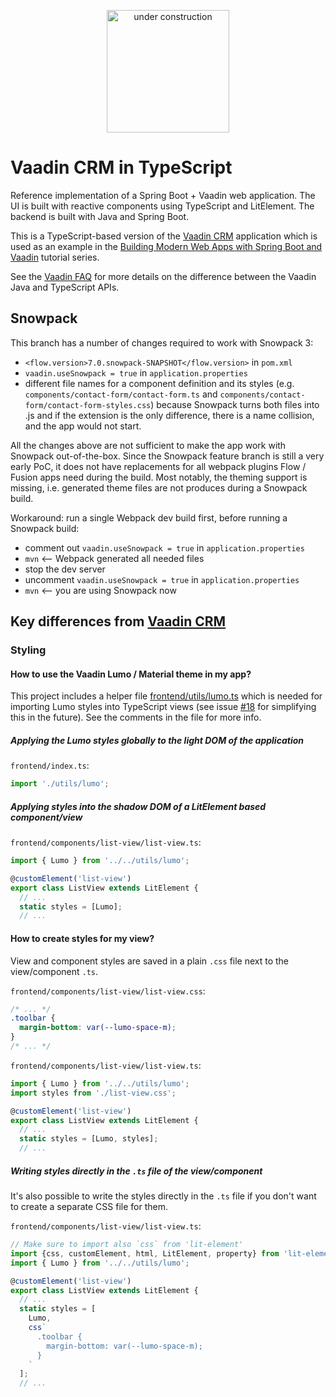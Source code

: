 <p align="center">
  <img src="https://user-images.githubusercontent.com/22416150/84907166-8bdb4f00-b0bb-11ea-8232-b7ebb836707d.png" width="196" alt="under construction">
</p>

# Vaadin CRM in TypeScript

Reference implementation of a Spring Boot + Vaadin web application.
The UI is built with reactive components using TypeScript and LitElement.
The backend is built with Java and Spring Boot.

This is a TypeScript-based version of the [Vaadin CRM](https://github.com/vaadin-learning-center/crm-tutorial) application which is used as an example in the [Building Modern Web Apps with Spring Boot and Vaadin](https://vaad.in/37pHRmY) tutorial series. 

See the [Vaadin FAQ](https://vaadin.com/faq) for more details on the difference between the Vaadin Java and TypeScript APIs.

## Snowpack

This branch has a number of changes required to work with Snowpack 3:
 - `<flow.version>7.0.snowpack-SNAPSHOT</flow.version>` in `pom.xml`
 - `vaadin.useSnowpack = true` in `application.properties`
 - different file names for a component definition and its styles (e.g. `components/contact-form/contact-form.ts` and `components/contact-form/contact-form-styles.css`) because Snowpack turns both files into .js and if the extension is the only difference, there is a name collision, and the app would not start.

All the changes above are not sufficient to make the app work with Snowpack out-of-the-box.
Since the Snowpack feature branch is still a very early PoC, it does not have replacements for all webpack plugins Flow / Fusion apps need during the build.
Most notably, the theming support is missing, i.e. generated theme files are not produces during a Snowpack build.

Workaround: run a single Webpack dev build first, before running a Snowpack build:
 - comment out `vaadin.useSnowpack = true` in `application.properties`
 - `mvn` <-- Webpack generated all needed files
 - stop the dev server
 - uncomment `vaadin.useSnowpack = true` in `application.properties`
 - `mvn` <-- you are using Snowpack now

## Key differences from [Vaadin CRM](https://github.com/vaadin-learning-center/crm-tutorial)

### Styling

#### How to use the Vaadin Lumo / Material theme in my app?

This project includes a helper file
[frontend/utils/lumo.ts](https://github.com/vaadin-learning-center/crm-tutorial-typescript/blob/master/frontend/utils/lumo.ts)
which is needed for importing Lumo styles into TypeScript views (see issue [#18](https://github.com/vaadin-learning-center/crm-tutorial-typescript/issues/18) for simplifying this in the future).
See the comments in the file for more info.

##### Applying the Lumo styles globally to the light DOM of the application

`frontend/index.ts`:
```ts
import './utils/lumo';
```

##### Applying styles into the shadow DOM of a LitElement based component/view

`frontend/components/list-view/list-view.ts`:
```ts
import { Lumo } from '../../utils/lumo';

@customElement('list-view')
export class ListView extends LitElement {
  // ...
  static styles = [Lumo];
  // ...
```

#### How to create styles for my view?

View and component styles are saved in a plain `.css` file next to the view/component `.ts`.

`frontend/components/list-view/list-view.css`:
```css
/* ... */
.toolbar {
  margin-bottom: var(--lumo-space-m);
}
/* ... */
```


`frontend/components/list-view/list-view.ts`:
```ts
import { Lumo } from '../../utils/lumo';
import styles from './list-view.css';

@customElement('list-view')
export class ListView extends LitElement {
  // ...
  static styles = [Lumo, styles];
  // ...
```

##### Writing styles directly in the `.ts` file of the view/component

It's also possible to write the styles directly in the `.ts` file if you don't want to create a separate CSS file for them.

`frontend/components/list-view/list-view.ts`:
```ts
// Make sure to import also `css` from 'lit-element'
import {css, customElement, html, LitElement, property} from 'lit-element';
import { Lumo } from '../../utils/lumo';

@customElement('list-view')
export class ListView extends LitElement {
  // ...
  static styles = [
    Lumo,
    css`
      .toolbar {
        margin-bottom: var(--lumo-space-m);
      }
    `
  ];
  // ...
```